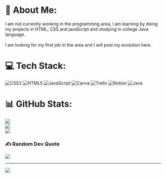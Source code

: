 # 💫 About Me:
I am not currently working in the programming area, I am learning by doing my projects in HTML, CSS and javaScript and studying in college Java language.<br><br>I am looking for my first job in the area and I will post my evolution here.  


# 💻 Tech Stack:
![CSS3](https://img.shields.io/badge/css3-%231572B6.svg?style=for-the-badge&logo=css3&logoColor=white) ![HTML5](https://img.shields.io/badge/html5-%23E34F26.svg?style=for-the-badge&logo=html5&logoColor=white) ![JavaScript](https://img.shields.io/badge/javascript-%23323330.svg?style=for-the-badge&logo=javascript&logoColor=%23F7DF1E) ![Canva](https://img.shields.io/badge/Canva-%2300C4CC.svg?style=for-the-badge&logo=Canva&logoColor=white) ![Trello](https://img.shields.io/badge/Trello-%23026AA7.svg?style=for-the-badge&logo=Trello&logoColor=white) ![Notion](https://img.shields.io/badge/Notion-%23000000.svg?style=for-the-badge&logo=notion&logoColor=white) ![Java](https://img.shields.io/badge/java-%23ED8B00.svg?style=for-the-badge&logo=java&logoColor=white)
# 📊 GitHub Stats:
![](https://github-readme-stats.vercel.app/api?username=Mjn112&theme=blue-green&hide_border=false&include_all_commits=false&count_private=false)<br/>
![](https://github-readme-streak-stats.herokuapp.com/?user=Mjn112&theme=blue-green&hide_border=false)<br/>
![](https://github-readme-stats.vercel.app/api/top-langs/?username=Mjn112&theme=blue-green&hide_border=false&include_all_commits=false&count_private=false&layout=compact)

### ✍️ Random Dev Quote
![](https://quotes-github-readme.vercel.app/api?type=horizontal&theme=merko)

---
[![](https://visitcount.itsvg.in/api?id=Mjn112&icon=2&color=3)](https://visitcount.itsvg.in)

<!-- Proudly created with GPRM ( https://gprm.itsvg.in ) -->
